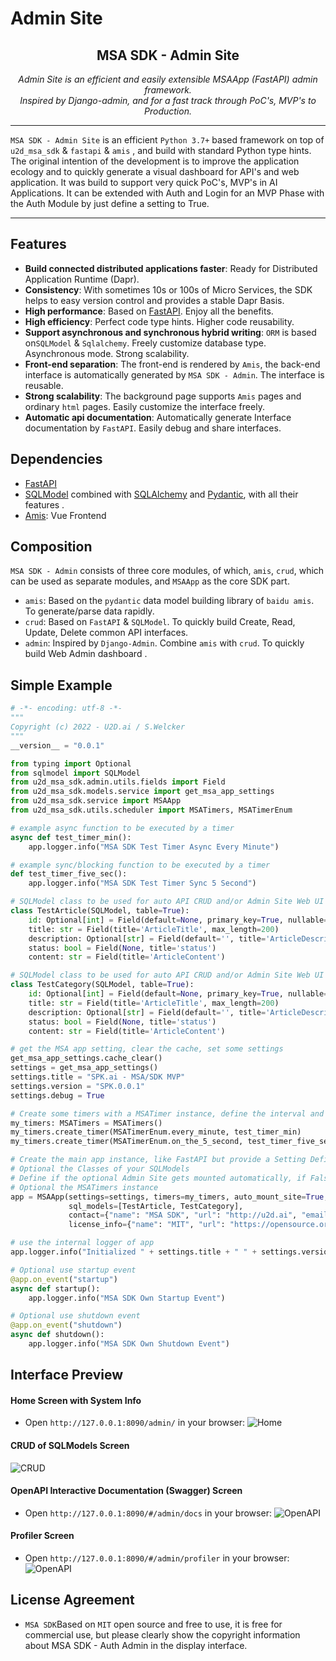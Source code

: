 # Admin Site

<h2 align="center">
  MSA SDK - Admin Site
</h2>
<p align="center">
    <em>Admin Site is an efficient and easily extensible MSAApp (FastAPI) admin framework.</em><br/>
    <em>Inspired by Django-admin, and for a fast track through PoC's, MVP's to Production.</em>
</p>

---

`MSA SDK - Admin Site` is an efficient `Python 3.7+` based framework on top of `u2d_msa_sdk` & `fastapi` & `amis` , and
build with standard Python type hints. The original intention of the development is to improve the application ecology and
to quickly generate a visual dashboard for API's and web application. It was build to support very quick PoC's, MVP's 
in AI Applications. It can be extended with Auth and Login for an MVP Phase with the Auth Module by just define a setting to True. 

---

## Features
- **Build connected distributed applications faster**: Ready for Distributed Application Runtime (Dapr).
- **Consistency**: With sometimes 10s or 100s of Micro Services, the SDK helps to easy version control and provides a stable Dapr Basis.
- **High performance**: Based on [FastAPI](https://fastapi.tiangolo.com/zh/). Enjoy all the benefits.
- **High efficiency**: Perfect code type hints. Higher code reusability.
- **Support asynchronous and synchronous hybrid writing**: `ORM`  is based on`SQLModel` & `Sqlalchemy`. Freely customize
  database type. Asynchronous mode. Strong scalability.
- **Front-end separation**: The front-end is rendered by `Amis`, the back-end interface is automatically generated
  by `MSA SDK - Admin`. The interface is reusable.
- **Strong scalability**: The background page supports `Amis` pages and ordinary `html` pages. Easily customize the
  interface freely.
- **Automatic api documentation**: Automatically generate Interface documentation by `FastAPI`. Easily debug and share
  interfaces.

## Dependencies

- [FastAPI](https://fastapi.tiangolo.com/)
- [SQLModel](https://sqlmodel.tiangolo.com/)
  combined with  [SQLAlchemy](https://www.sqlalchemy.org/) and [Pydantic](https://pydantic-docs.helpmanual.io/), with all
  their features .
- [Amis](https://baidu.gitee.io/amis): Vue Frontend

## Composition

`MSA SDK - Admin` consists of three core modules, of which, `amis`, `crud`, which can be used as separate
modules, and `MSAApp` as the core SDK part.

- `amis`: Based on the `pydantic` data model building library of `baidu amis`. To generate/parse data rapidly.
- `crud`: Based on `FastAPI` & `SQLModel`. To quickly build Create, Read, Update, Delete common API interfaces.
- `admin`: Inspired by `Django-Admin`. Combine `amis` with `crud`. To quickly build Web Admin dashboard .

## Simple Example


```python
# -*- encoding: utf-8 -*-
"""
Copyright (c) 2022 - U2D.ai / S.Welcker
"""
__version__ = "0.0.1"

from typing import Optional
from sqlmodel import SQLModel
from u2d_msa_sdk.admin.utils.fields import Field
from u2d_msa_sdk.models.service import get_msa_app_settings
from u2d_msa_sdk.service import MSAApp
from u2d_msa_sdk.utils.scheduler import MSATimers, MSATimerEnum

# example async function to be executed by a timer
async def test_timer_min():
    app.logger.info("MSA SDK Test Timer Async Every Minute")

# example sync/blocking function to be executed by a timer
def test_timer_five_sec():
    app.logger.info("MSA SDK Test Timer Sync 5 Second")

# SQLModel class to be used for auto API CRUD and/or Admin Site Web UI
class TestArticle(SQLModel, table=True):
    id: Optional[int] = Field(default=None, primary_key=True, nullable=False)
    title: str = Field(title='ArticleTitle', max_length=200)
    description: Optional[str] = Field(default='', title='ArticleDescription', max_length=400)
    status: bool = Field(None, title='status')
    content: str = Field(title='ArticleContent')

# SQLModel class to be used for auto API CRUD and/or Admin Site Web UI
class TestCategory(SQLModel, table=True):
    id: Optional[int] = Field(default=None, primary_key=True, nullable=False)
    title: str = Field(title='ArticleTitle', max_length=200)
    description: Optional[str] = Field(default='', title='ArticleDescription', max_length=400)
    status: bool = Field(None, title='status')
    content: str = Field(title='ArticleContent')

# get the MSA app setting, clear the cache, set some settings
get_msa_app_settings.cache_clear()
settings = get_msa_app_settings()
settings.title = "SPK.ai - MSA/SDK MVP"
settings.version = "SPK.0.0.1"
settings.debug = True

# Create some timers with a MSATimer instance, define the interval and set the handler
my_timers: MSATimers = MSATimers()
my_timers.create_timer(MSATimerEnum.every_minute, test_timer_min)
my_timers.create_timer(MSATimerEnum.on_the_5_second, test_timer_five_sec)

# Create the main app instance, like FastAPI but provide a Setting Definition Instance
# Optional the Classes of your SQLModels
# Define if the optional Admin Site gets mounted automatically, if False you need to Mount in your own Startup Event Handler
# Optional the MSATimers instance
app = MSAApp(settings=settings, timers=my_timers, auto_mount_site=True,
             sql_models=[TestArticle, TestCategory],
             contact={"name": "MSA SDK", "url": "http://u2d.ai", "email": "stefan@u2d.ai"},
             license_info={"name": "MIT", "url": "https://opensource.org/licenses/MIT", })

# use the internal logger of app
app.logger.info("Initialized " + settings.title + " " + settings.version)

# Optional use startup event
@app.on_event("startup")
async def startup():
    app.logger.info("MSA SDK Own Startup Event")

# Optional use shutdown event
@app.on_event("shutdown")
async def shutdown():
    app.logger.info("MSA SDK Own Shutdown Event")
```


## Interface Preview


#### Home Screen with System Info
- Open `http://127.0.0.1:8090/admin/` in your browser:
![Home](../../../docs/images/msa_admin_home.png)

#### CRUD of SQLModels Screen
![CRUD](../../../docs/images/msa_admin_crud.png)

#### OpenAPI Interactive Documentation (Swagger) Screen
- Open `http://127.0.0.1:8090/#/admin/docs` in your browser:
![OpenAPI](../../../docs/images/msa_admin_openapi.png)

#### Profiler Screen
- Open `http://127.0.0.1:8090/#/admin/profiler` in your browser:
![OpenAPI](../../../docs/images/msa_admin_profiler.png)

## License Agreement

- `MSA SDK`Based on `MIT` open source and free to use, it is free for commercial use, but please clearly show the copyright information about MSA SDK - Auth Admin in the display interface.


